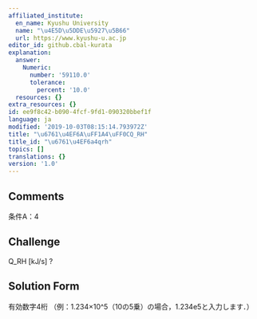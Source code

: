 ```yaml
---
affiliated_institute:
  en_name: Kyushu University
  name: "\u4E5D\u5DDE\u5927\u5B66"
  url: https://www.kyushu-u.ac.jp
editor_id: github.cbal-kurata
explanation:
  answer:
    Numeric:
      number: '59110.0'
      tolerance:
        percent: '10.0'
  resources: {}
extra_resources: {}
id: ee9f8c42-b090-4fcf-9fd1-090320bbef1f
language: ja
modified: '2019-10-03T08:15:14.793972Z'
title: "\u6761\u4EF6A\uFF1A4\uFF0CQ_RH"
title_id: "\u6761\u4EF6a4qrh"
topics: []
translations: {}
version: '1.0'
---
```


## Comments
条件A：4

## Challenge
Q_RH [kJ/s] ?

## Solution Form
有効数字4桁
（例：1.234×10^5（10の5乗）の場合，1.234e5と入力します．）




